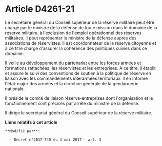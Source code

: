 # Article D4261-21

Le secrétaire général du Conseil supérieur de la réserve militaire peut être chargé par le ministre de la défense de toute
mission dans le domaine de la réserve militaire, à l'exclusion de l'emploi opérationnel des réserves militaires. Il peut
représenter le ministre de la défense auprès des associations de réservistes. Il est coordonnateur de la réserve citoyenne et
à ce titre chargé d'assurer la cohérence des politiques suivies dans ce domaine.

Il veille au développement du partenariat entre les forces armées et formations rattachées, les réservistes et les
entreprises. A ce titre, il établit et assure le suivi des conventions de soutien à la politique de réserve en liaison avec
les commandements interarmées territoriaux. Il en informe l'état-major des armées et la direction générale de la gendarmerie
nationale.

Il préside le comité de liaison réserve-entreprises dont l'organisation et le fonctionnement sont précisés par arrêté du
ministre de la défense.

Il dirige le secrétariat général du Conseil supérieur de la réserve militaire.

**Liens relatifs à cet article**

	**Modifié par**:

	  - Décret n°2017-745 du 4 mai 2017 - art. 3
